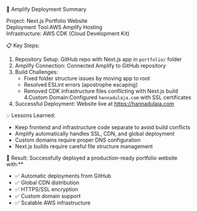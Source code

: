 

🚀 Amplify Deployment Summary

Project: Next.js Portfolio Website  
Deployment Tool:AWS Amplify Hosting  
Infrastructure: AWS CDK (Cloud Development Kit)  

 📋 Key Steps:
1. Repository Setup: GitHub repo with Next.js app in `portfolio/` folder
2. Amplify Connection: Connected Amplify to GitHub repository
3. Build Challenges:
   - Fixed folder structure issues by moving app to root
   - Resolved ESLint errors (apostrophe escaping)
   - Removed CDK infrastructure files conflicting with Next.js build
4.Custom Domain:Configured `hannadulaja.com` with SSL certificates
5. Successful Deployment: Website live at https://hannadulaja.com
   

💡 Lessons Learned:
- Keep frontend and infrastructure code separate to avoid build conflicts
- Amplify automatically handles SSL, CDN, and global deployment
- Custom domains require proper DNS configuration
- Next.js builds require careful file structure management

 🎯 Result:
Successfully deployed a production-ready portfolio website with:**
- ✅ Automatic deployments from GitHub
- ✅ Global CDN distribution  
- ✅ HTTPS/SSL encryption
- ✅ Custom domain support
- ✅ Scalable AWS infrastructure
